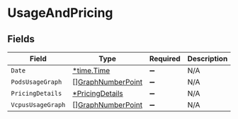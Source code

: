 # UsageAndPricing


## Fields

| Field                                                         | Type                                                          | Required                                                      | Description                                                   |
| ------------------------------------------------------------- | ------------------------------------------------------------- | ------------------------------------------------------------- | ------------------------------------------------------------- |
| `Date`                                                        | [*time.Time](https://pkg.go.dev/time#Time)                    | :heavy_minus_sign:                                            | N/A                                                           |
| `PodsUsageGraph`                                              | [][GraphNumberPoint](../../models/shared/graphnumberpoint.md) | :heavy_minus_sign:                                            | N/A                                                           |
| `PricingDetails`                                              | [*PricingDetails](../../models/shared/pricingdetails.md)      | :heavy_minus_sign:                                            | N/A                                                           |
| `VcpusUsageGraph`                                             | [][GraphNumberPoint](../../models/shared/graphnumberpoint.md) | :heavy_minus_sign:                                            | N/A                                                           |